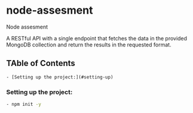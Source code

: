 # node-assesment
Node assesment

A RESTful API with a single endpoint that fetches the data in the provided MongoDB collection and return the results in the requested format.

## TAble of Contents
    - [Setting up the project:](#setting-up)


### Setting up the project:
```bash
- npm init -y
```
